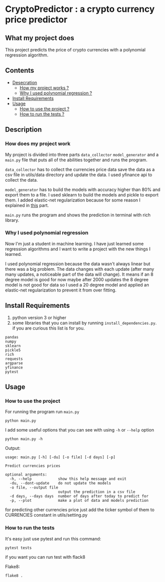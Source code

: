 # CryptoPredictor : a crypto currency price predictor

## What my project does

This project predicts the price of crypto currencies with a polynomial regression algorithm.

## Contents

- [Desecration](#description)
  - [How my project works ?](#how-does-my-project-work)
  - [Why I used polynomial regression ?](#why-i-used-polynomial-regression)
- [Install Requirements](#install-requirements)
- [Usage](#usage)
  - [How to use the project ?](#how-to-use-the-project)
  - [How to run the tests ?](#how-to-run-the-tests)

## Description

### How does my project work

My project is divided into three parts `data_collector` `model_generator` and a `main.py` file that puts all of the abilities together and runs the program.

`data_collector` has to collect the currencies price data save the data as a csv file in utils/data directory and update the data. I used yfinance api to collect the data.

`model_generator` has to build the models with accuracy higher than 80% and export them to a file. I used sklearn to build the models and pickle to export them. I added elastic-net regularization because for some reason I explained in [this](#why-i-used-polynomial-regression) part.

`main.py` runs the program and shows the prediction in terminal with rich library.

### Why I used polynomial regression

Now I'm just a student in machine learning. I have just learned some regression algorithms and I want to write a project with the new things I learned.

I used polynomial regression because the data wasn't always linear but there was a big problem. The data changes with each update (after many many updates, a noticeable part of the data will change). It means if an 8 degree model is good for now maybe after 2000 updates the 8 degree model is not good for data so I used a 20 degree model and applied an elastic-net regularization to prevent it from over fitting.

## Install Requirements

1. python version 3 or higher
2. some libraries that you can install by running `install_dependencies.py`. if you are curious this list is for you.

```text
pandas
numpy
sklearn
pickle5
rich
requests
argparse
yfinance
pytest
```

## Usage

### How to use the project

For running the program run `main.py`

```command
python main.py
```

I add some useful options that you can see with using `-h` or `--help` option

```command
python main.py -h
```

Output:

```text
usage: main.py [-h] [-du] [-o file] [-d days] [-p]

Predict currencies prices

optional arguments:
  -h, --help            show this help message and exit
  -du, --dont-update    do not update the models
  -o file, --output file
                        output the prediction in a csv file
  -d days, --days days  number of days after today to predict for
  -p, --plot            make a plot of data and models prediction
```

for predicting other currencies price just add the ticker symbol of them to CURRENCIES constant in utils/setting.py

### How to run the tests

It's easy just use pytest and run this command:

```command
pytest tests
```

if you want you can run test with flack8

Flake8:

```command
flake8 .
```
